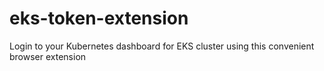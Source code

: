 # eks-token-extension

Login to your Kubernetes dashboard for EKS cluster using this convenient browser extension
